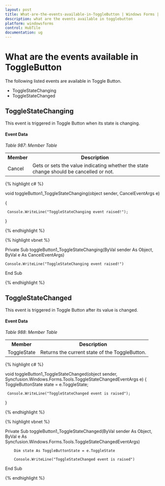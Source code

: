 ```yaml
---
layout: post
title: What-are-the-events-available-in-ToggleButton | Windows Forms | Syncfusion
description: what are the events available in togglebutton
platform: windowsforms
control: HubTile
documentation: ug
---
```


# What are the events available in ToggleButton

The following listed events are available in Toggle Button.

* ToggleStateChanging
* ToggleStateChanged

## ToggleStateChanging 

This event is triggered in Toggle Button when its state is changing.

#### Event Data

_Table_ _987_: _Member Table_

<table>
<tr>
<th>
Member</th><th>
Description</th></tr>
<tr>
<td>
Cancel</td><td>
Gets or sets the value indicating whether the state change should be cancelled or not.</td></tr>
</table>


{% highlight c# %}

void toggleButton1_ToggleStateChanging(object sender, CancelEventArgs e)

{

     Console.WriteLine("ToggleStateChanging event raised!");

}

{% endhighlight %}

{% highlight vbnet %}



Private Sub toggleButton1_ToggleStateChanging(ByVal sender As Object, ByVal e As CancelEventArgs)

    Console.WriteLine("ToggleStateChanging event raised!")

End Sub

{% endhighlight %}

## ToggleStateChanged 

This event is triggered in Toggle Button after its value is changed. 

#### Event Data

_Table_ _988_: _Member Table_

<table>
<tr>
<th>
Member</th><th>
Description</th></tr>
<tr>
<td>
ToggleState</td><td>
Returns the current state of the ToggleButton.</td></tr>
</table>


{% highlight c# %}

void toggleButton1_ToggleStateChanged(object sender, Syncfusion.Windows.Forms.Tools.ToggleStateChangedEventArgs e)
{
     ToggleButtonState state = e.ToggleState;

     Console.WriteLine("ToggleStateChanged event is raised");

}

{% endhighlight %}

{% highlight vbnet %}



Private Sub toggleButton1_ToggleStateChanged(ByVal sender As Object, ByVal e As Syncfusion.Windows.Forms.Tools.ToggleStateChangedEventArgs)

        Dim state As ToggleButtonState = e.ToggleState

        Console.WriteLine("ToggleStateChanged event is raised")

End Sub

{% endhighlight %}

